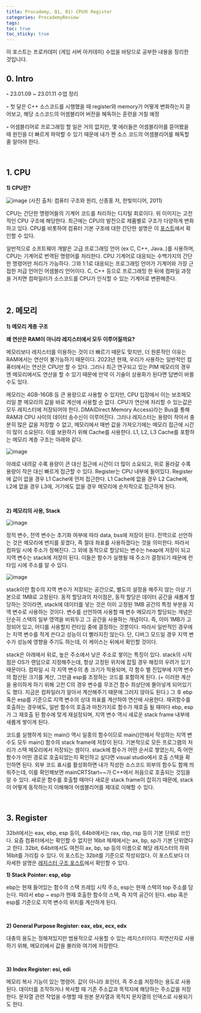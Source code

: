 ```yaml
---
title: Procademy, Q1, 01) CPU와 Register
categories: ProcademyReview
tags: 
toc: true
toc_sticky: true
---
```


이 포스트는 프로카데미 (게임 서버 아카데미) 수업을 바탕으로 공부한 내용을 정리한 것입니다. 


## **0. Intro**

**-** 23.01.09 ~ 23.01.11 수업 정리

**-** 첫 달은 C++ 소스코드를 시행했을 때 register와 memory가 어떻게 변화하는지 뜯어보고, 해당 소스코드의 어셈블리어 버전을 해독하는 훈련을 거칠 예정

**-** 어셈블리어로 프로그래밍 할 일은 거의 없지만, 몇 에러들은 어셈블리어를 뜯어봤을 때 원인을 더 빠르게 파악할 수 있기 때문에 내가 짠 소스 코드의 어셈블리어를 해독할 줄 알아야 한다. 

<br/>

## **1. CPU**

**1) CPU란?**

![image](https://user-images.githubusercontent.com/96677719/212538797-762e6a97-cca6-44bf-b5e5-4c1a6910b647.png)
(사진 출처: 컴퓨터 구조와 원리, 신종홍 저, 한빛미디어, 2011)

CPU는 간단한 명령어들의 기계어 코드를 처리하는 디지털 회로이다. 위 이미지는 고전적인 CPU 구조에 해당한다. 최근에는 CPU의 발전으로 제품별로 구조가 다양하게 변화하고 있다. CPU를 비롯하여 컴퓨터 기본 구조에 대한 간단한 설명은 이 [포스트](https://chw-owo.github.io/computerstructure/%EC%BB%B4%ED%93%A8%ED%84%B0%EC%9D%98-%EA%B8%B0%EB%B3%B8-%EA%B5%AC%EC%A1%B0/)에서 확인할 수 있다. 

일반적으로 소프트웨어 개발은 고급 프로그래밍 언어 (ex C, C++, Java..)를 사용하며, CPU는 기계어로 번역된 명령어를 처리한다. CPU 기계어로 대응되는 수백가지의 간단한 명령어만 처리가 가능하다. 그와 1:1로 대응되는 프로그래밍 언어가 기계어와 가장 근접한 저급 언어인 어셈블리 언어이다. C, C++ 등으로 프로그래밍 한 뒤에 컴파일 과정을 거치면 컴파일러가 소스코드를 CPU가 인식할 수 있는 기계어로 변환해준다. 

<br/>

## **2. 메모리**

**1) 메모리 계층 구조**

**왜 연산은 RAM이 아니라 레지스터에서 모두 이루어질까요?**

메모리보다 레지스터를 이용하는 것이 더 빠르기 때문도 맞지만, 더 원론적인 이유는 RAM에서는 연산이 불가능하기 때문이다. 2023년 현재, 우리가 사용하는 일반적인 컴퓨터에서는 연산은 CPU만 할 수 있다. 그러나 최근 연구되고 있는 PIM 메모리의 경우엔 메모리에서도 연산을 할 수 있기 때문에 만약 이 기술이 상용화가 된다면 답변이 바뀔 수도 있다.    

메모리는 4GB-16GB 등 큰 용량으로 사용할 수 있지만, CPU 입장에서 이는 보조메모리일 뿐 메모리의 값을 바로 계산에 사용할 순 없다. CPU가 연산에 처리할 수 있는값은 모두 레지스터에 저장되어야 한다. DMA(Direct Memory Access)라는 Bus를 통해 RAM과 CPU 사이의 데이터 송수신이 이루어진다. 그러나 레지스터는 용량이 작아서 충분히 많은 값을 저장할 수 없고, 메모리에서 매번 값을 가져오기에는 메모리 접근에 시간이 많이 소요된다. 이를 보완하기 위해 Cache를 사용한다. L1, L2, L3 Cache를 포함하는 메모리 계층 구조는 아래와 같다. 

![image](https://user-images.githubusercontent.com/96677719/212539582-4cbb4f18-4e56-4e7f-a3a3-7db1d3905897.png)

아래로 내려갈 수록 용량이 큰 대신 접근에 시간이 더 많이 소요되고, 위로 올라갈 수록 용량이 작은 대신 빠르게 접근할 수 있다. Register는 CPU 내부에 들어있다. Register에 값이 없을 경우 L1 Cache에 먼저 접근한다. L1 Cache에 없을 경우 L2 Cache에, L2에 없을 경우 L3에, 거기에도 없을 경우 메모리에 순차적으로 접근하게 된다. 

<br/>

**2) 메모리의 사용, Stack**

![image](https://user-images.githubusercontent.com/96677719/210036928-5d669bf0-c1ea-47e2-971c-bc217f0d72a0.png)

정적 변수, 전역 변수는 초기화 여부에 따라 data, bss에 저장이 된다. 전역으로 선언하는 것은 메모리에 번지를 꽂겠다, 즉 절대 좌표를 사용하겠다는 것을 의미한다. 따라서 컴파일 시에 주소가 정해진다. 그 외에 동적으로 할당되는 변수는 heap에 저장이 되고 지역 변수는 stack에 저장이 된다. 이들은 함수가 실행될 때 주소가 결정되기 때문에 런타임 시에 주소를 알 수 있다. 

![image](https://user-images.githubusercontent.com/96677719/210686541-e51b8b72-7986-4a04-8ac7-dcb2b3002d64.png)

stack이란 함수의 지역 변수가 저장되는 공간으로, 별도의 설정을 해주지 않는 이상 기본으로 1MB로 고정된다. 동적 할당과의 차이점은, 동적 할당은 데이터 공간을 새롭게 할당하는 것이라면, stack에 데이터를 넣는 것은 이미 고정된 1MB 공간의 특정 부분을 지역 변수로 사용하는 것이다. 변수를 선언하여 사용할 때 변수 메모리가 할당되는 개념은 단순히 스택의 일부 영역을 비워두고 그 공간을 사용하는 개념이다. 즉, 이미 1MB가 고정되어 있고, 어디를 사용할지 런타임 중에 결정하는 것뿐이다. 따라서 일반적인 경우에는 지역 변수를 적게 쓴다고 성능이 더 빨라지진 않는다. 단, 디버그 모드일 경우 지역 변수가 성능에 영향을 주기도 하는데, 이 케이스는 뒤에서 확인할 것이다.

stack은 아래에서 위로, 높은 주소에서 낮은 주소로 쌓이는 특징이 있다. stack의 시작점은 OS가 랜덤으로 지정해주는데, 항상 고정된 위치에 잡힐 경우 해킹의 우려가 있기 때문이다. 컴파일 시 각 지역 변수의 총 크기가 적용되며, 각 함수 별 진입부에 지역 변수의 합산된 크기를 계산, 그만큼 esp를 조정하는 코드를 포함하게 된다. (+ 이러한 계산을 용이하게 하기 위해 고전 C의 경우 변수를 무조건 함수 최상단에 몰아넣게 되어있기도 했다. 지금은 컴파일러가 알아서 계산해주기 때문에 그러지 않아도 된다.) 그 후 ebp 혹은 esp를 기준으로 지역 변수의 상대 좌표를 계산하여 연산에 사용한다. 재귀함수를 호출하는 경우에도, 일반 함수의 호출과 마찬가지로 함수가 재호출 될 때마다 ebp, esp가 그 재호출 된 함수에 맞게 재설정되며, 지역 변수 역시 새로운 stack frame 내부에 새롭게 쌓이게 된다. 

코드를 실행하게 되는 main() 역시 일종의 함수이므로 main()안에서 작성하는 지역 변수도 모두 main() 함수의 stack frame에 저장이 된다. 기본적으로 모든 프로그램의 처리가 스택 메모리에서 저장되는 셈이다. stack에 함수가 어떤 순서로 쌓였는지, 즉 어떤 함수가 어떤 경로로 호출되었는지 확인하고 싶다면 visual studio에서 호출 스택을 확인하면 된다. 외부 코드 표시를 활성화하면 내가 작성한 소스코드 외부의 함수도 함께 띄워주는데, 이를 확인해보면 mainCRTStart~~가 C++에서 처음으로 호출되는 것임을 알 수 있다. 새로운 함수를 호출할 때마다 새로운 stack frame이 잡히기 때문에, stack이 어떻게 동작하는지 이해해야 어셈블리어를 제대로 이해할 수 있다. 

<br/>

## **3. Register**

32bit에서는 eax, ebp, esp 등이, 64bit에서는 rax, rbp, rsp 등이 기본 단위로 쓰인다. 요즘 컴퓨터에서는 확인할 수 없지만 16bit 체제에서는 ax, bp, sp가 기본 단위였다고 한다. 32bit, 64bit에서도 여전히 ax, bp, sp 등의 이름으로 해당 레지스터의 하위 16bit를 가리킬 수 있다. 이 포스트는 32bit를 기준으로 작성되었다. 이 포스트보다 더 자세한 설명은 [레지스터 구조 포스트](https://chw-owo.github.io/os/%EB%A0%88%EC%A7%80%EC%8A%A4%ED%84%B0-%EA%B5%AC%EC%A1%B0/)에서 확인할 수 있다. 

**1) Stack Pointer: esp, ebp** 

ebp는 현재 들어있는 함수의 스택 프레임 시작 주소, esp는 현재 스택의 top 주소를 담는다. 따라서 ebp ~ esp가 현재 호출한 함수의 스택, 즉 지역 공간이 된다. ebp 혹은 esp를 기준으로 지역 변수의 위치를 계산하게 된다. 

<br/>

**2) General Purpose Register: eax, ebx, ecx, edx** 

대충의 용도는 정해져있지만 범용적으로 사용할 수 있는 레지스터이다. 피연산자로 사용하기 위해, 메모리에서 값을 불러와 여기에 저장한다. 

<br/>

**3) Index Register: esi, edi**

메모리 복사 기능이 있는 명령어. 값이 아니라 포인터, 즉 주소를 저장하는 용도로 사용된다. 데이터를 조작하거나 복사할 때 기존 주소값과 목적지에 해당하는 주소값을 저장한다. 문자열 관련 작업을 수행할 때 원본 문자열과 목적지 문자열의 인덱스로 사용되기도 한다. 

<br/>
